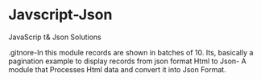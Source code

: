 Javscript-Json
==============

JavaScrip t&amp; Json Solutions

.gitnore-In this module records are shown in batches of 10.
Its, basically a pagination example to display records from json format
Html to Json- A module that Processes Html data and convert it into Json Format.
